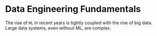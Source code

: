 # Data Engineering Fundamentals
The rise of `ML` in recent years is tightly coupled with the rise of big data. Large data systems, even without ML, are complex.












